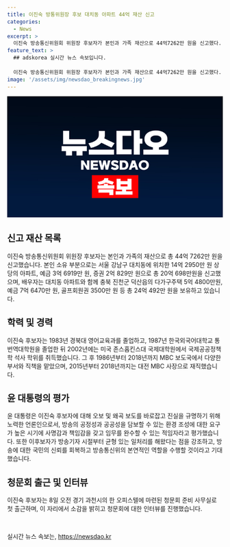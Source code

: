 ```yaml
---
title: 이진숙 방통위원장 후보 대치동 아파트 44억 재산 신고
categories:
  - News
excerpt: >
  이진숙 방송통신위원회 위원장 후보자가 본인과 가족 재산으로 44억7262만 원을 신고했다. 이 후보자는 14억2950만 원 상당의 아파트, 예금 3억6919만 원, 증권 2억829만 원 등을 보유하고 있으며, 배우자 또한 24억492만 원의 재산을 보유한 것으로 나타났다. 또한, 윤 대통령은 이 후보자에 대해 오보 및 왜곡 보도를 바로잡고 진실을 규명하기 위해 소신을 갖고 행동하는 언론인이라며 방송의 공정성과 공공성을 담보할 수 있는 환경 조성에 대한 요구가 높은 시기에 적임자라고 밝혔다. 이 후보자는 1983년부터 방송기자로 활동한 경력을 가지고 있으며, 기자 시절부터 균형 있는 일처리를 해왔다고 강조했다.
feature_text: >
  ## adskorea 실시간 뉴스 속보입니다.

  이진숙 방송통신위원회 위원장 후보자가 본인과 가족 재산으로 44억7262만 원을 신고했다. 이 후보자는 14억2950만 원 상당의 아파트, 예금 3억6919만 원, 증권 2억829만 원 등을 보유하고 있으며, 배우자 또한 24억492만 원의 재산을 보유한 것으로 나타났다. 또한, 윤 대통령은 이 후보자에 대해 오보 및 왜곡 보도를 바로잡고 진실을 규명하기 위해 소신을 갖고 행동하는 언론인이라며 방송의 공정성과 공공성을 담보할 수 있는 환경 조성에 대한 요구가 높은 시기에 적임자라고 밝혔다. 이 후보자는 1983년부터 방송기자로 활동한 경력을 가지고 있으며, 기자 시절부터 균형 있는 일처리를 해왔다고 강조했다.
image: '/assets/img/newsdao_breakingnews.jpg'
---
```


<p><img src="/assets/img/newsdao_breakingnews.jpg" alt="adskorea 속보" /></p>

<h2 data-ke-size="size26">신고 재산 목록</h2>

<p data-ke-size="size16">이진숙 방송통신위원회 위원장 후보자는 본인과 가족의 재산으로 총 44억 7262만 원을 신고했습니다. 본인 소유 부분으로는 서울 강남구 대치동에 위치한 14억 2950만 원 상당의 아파트, 예금 3억 6919만 원, 증권 2억 829만 원으로 총 20억 698만원을 신고했으며, 배우자는 대치동 아파트와 함께 충북 진천군 덕산읍의 다가구주택 5억 4800만원, 예금 7억 6470만 원, 골프회원권 3500만 원 등 총 24억 492만 원을 보유하고 있습니다.</p>

<h2 data-ke-size="size26">학력 및 경력</h2>

<p data-ke-size="size16">이진숙 후보자는 1983년 경북대 영어교육과를 졸업하고, 1987년 한국외국어대학교 통번역대학원을 졸업한 뒤 2002년에는 미국 존스홉킨스대 국제대학원에서 국제공공정책학 석사 학위를 취득했습니다. 그 후 1986년부터 2018년까지 MBC 보도국에서 다양한 부서와 직책을 맡았으며, 2015년부터 2018년까지는 대전 MBC 사장으로 재직했습니다.</p>

<h2 data-ke-size="size26">윤 대통령의 평가</h2>

<p data-ke-size="size16">윤 대통령은 이진숙 후보자에 대해 오보 및 왜곡 보도를 바로잡고 진실을 규명하기 위해 노력한 언론인으로서, 방송의 공정성과 공공성을 담보할 수 있는 환경 조성에 대한 요구가 높은 시기에 사명감과 책임감을 갖고 임무를 완수할 수 있는 적임자라고 평가했습니다. 또한 이후보자가 방송기자 시절부터 균형 있는 일처리를 해왔다는 점을 강조하고, 방송에 대한 국민의 신뢰를 회복하고 방송통신위의 본연적인 역할을 수행할 것이라고 기대했습니다.</p>

<h2 data-ke-size="size26">청문회 출근 및 인터뷰</h2>

<p data-ke-size="size16">이진숙 후보자는 8일 오전 경기 과천시의 한 오피스텔에 마련된 청문회 준비 사무실로 첫 출근하며, 이 자리에서 소감을 밝히고 청문회에 대한 인터뷰를 진행했습니다.</p>

<p data-ke-size="size16">&nbsp;</p>
실시간 뉴스 속보는, <a href="https://newsdao.kr" rel="dofollow">https://newsdao.kr</a>


